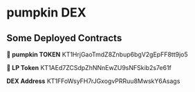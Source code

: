 # pumpkin DEX

## Some Deployed Contracts
**🎃 pumpkin TOKEN**
KT1HrjGaoTmdZ8Znbup6bgV2gEpFF8tt9jo5

**🫰 LP Token**
KT1AEd7ZCSdpZhNNnEwZU9sNFSkib2s7e61f

**DEX Address**
KT1FFoWsyFH7rJGxogvPRRuu8MwskY6Asags
